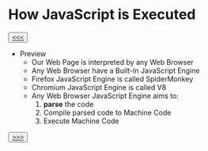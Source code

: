 # How JavaScript is Executed

<button>[<<<](./01.2_README.md)</button>


- Preview
  - Our Web Page is interpreted by any Web Browser
  - Any Web Browser have a Built-In JavaScript Engine
  - Firefox JavaScript Engine is called SpiderMonkey
  - Chromium JavaScript Engine is called V8
  - Any Web Browser JavaScript Engine aims to: 
    1.  **parse** the code
    2. Compile parsed code to Machine Code
    3. Execute Machine Code 


<button>[>>>](./01.2_README.md)</button>
